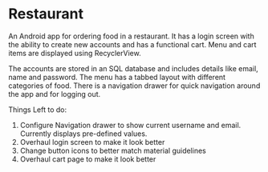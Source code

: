 # Restaurant
An Android app for ordering food in a restaurant. It has a login screen with the ability to create new accounts and has a functional cart. Menu and cart items are displayed using RecyclerView.

The accounts are stored in an SQL database and includes details like email, name and password.
The menu has a tabbed layout with different categories of food.
There is a navigation drawer for quick navigation around the app and for logging out.

Things Left to do:

1) Configure Navigation drawer to show current username and email. Currently displays pre-defined values.
2) Overhaul login screen to make it look better
3) Change button icons to better match material guidelines
4) Overhaul cart page to make it look better
